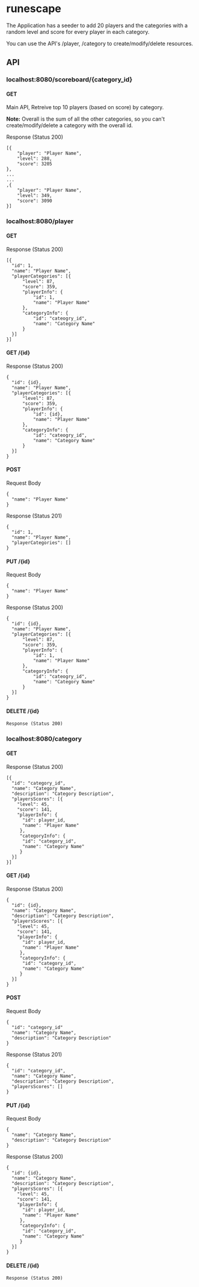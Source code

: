 # runescape
The Application has a seeder to add 20 players and the categories with a random level and score for every player in each category. 

You can use the API's /player, /category to create/modify/delete resources.
## API
### localhost:8080/scoreboard/{category_id}
#### GET
Main API, Retreive top 10 players (based on score) by category.

**Note:** Overall is the sum of all the other categories, so you can't create/modify/delete a category with the overall id.

Response (Status 200)
```
[{
    "player": "Player Name",
    "level": 288,
    "score": 3205
},
...
...
,{
    "player": "Player Name",
    "level": 349,
    "score": 3090
}]
```
### localhost:8080/player
#### GET
Response (Status 200)
```
[{
  "id": 1,
  "name": "Player Name",
  "playerCategories": [{
      "level": 87,
      "score": 359,
      "playerInfo": {
          "id": 1,
          "name": "Player Name"
      },
      "categoryInfo": {
          "id": "cateogry_id",
          "name": "Category Name"
      }
  }]
}]
```
#### GET /{id}
Response (Status 200)
```
{
  "id": {id},
  "name": "Player Name",
  "playerCategories": [{
      "level": 87,
      "score": 359,
      "playerInfo": {
          "id": {id},
          "name": "Player Name"
      },
      "categoryInfo": {
          "id": "cateogry_id",
          "name": "Category Name"
      }
  }]
}
```
#### POST
Request Body
```
{
  "name": "Player Name"
}
```
Response (Status 201)
```
{
  "id": 1,
  "name": "Player Name",
  "playerCategories": []
}
```
#### PUT /{id}
Request Body
```
{
  "name": "Player Name"
}
```
Response (Status 200)
```
{
  "id": {id},
  "name": "Player Name",
  "playerCategories": [{
      "level": 87,
      "score": 359,
      "playerInfo": {
          "id": 1,
          "name": "Player Name"
      },
      "categoryInfo": {
          "id": "cateogry_id",
          "name": "Category Name"
      }
  }]
}
```
#### DELETE /{id}
```
Response (Status 200)
```
### localhost:8080/category
#### GET
Response (Status 200)
```
[{
  "id": "category_id",
  "name": "Category Name",
  "description": "Category Description",
  "playersScores": [{
    "level": 45,
    "score": 141,
    "playerInfo": {
      "id": player_id,
      "name": "Player Name"
     },
     "categoryInfo": {
      "id": "category_id",
      "name": "Category Name"
     } 
  }]
}]
```
#### GET /{id}
Response (Status 200)
```
{
  "id": {id},
  "name": "Category Name",
  "description": "Category Description",
  "playersScores": [{
    "level": 45,
    "score": 141,
    "playerInfo": {
      "id": player_id,
      "name": "Player Name"
     },
     "categoryInfo": {
      "id": "category_id",
      "name": "Category Name"
     } 
  }]
}
```
#### POST
Request Body
```
{
  "id": "category_id"
  "name": "Category Name",
  "description": "Category Description"
}
```
Response (Status 201)
```
{
  "id": "category_id",
  "name": "Category Name",
  "description": "Category Description",
  "playersScores": []
}
```
#### PUT /{id}
Request Body
```
{
  "name": "Category Name",
  "description": "Category Description"
}
```
Response (Status 200)
```
{
  "id": {id},
  "name": "Category Name",
  "description": "Category Description",
  "playersScores": [{
    "level": 45,
    "score": 141,
    "playerInfo": {
      "id": player_id,
      "name": "Player Name"
     },
     "categoryInfo": {
      "id": "category_id",
      "name": "Category Name"
     } 
  }]
}
```
#### DELETE /{id}
```
Response (Status 200)
